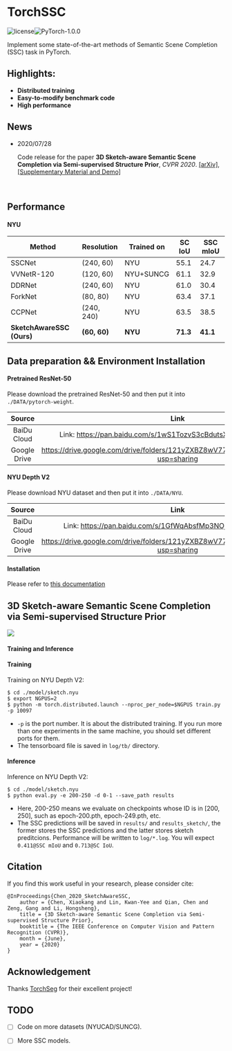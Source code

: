 # TorchSSC
![license](https://img.shields.io/badge/license-MIT-green)![PyTorch-1.0.0](https://img.shields.io/badge/PyTorch-1.0.0-blue)

Implement some state-of-the-art methods of Semantic Scene Completion (SSC) task in PyTorch.



## Highlights:

- **Distributed training**
- **Easy-to-modify benchmark code**
- **High performance**




## News

- 2020/07/28

  Code release for the paper **3D Sketch-aware Semantic Scene Completion via Semi-supervised Structure Prior**, *CVPR 2020*. [[arXiv]](https://arxiv.org/abs/2003.14052), [[Supplementary Material and Demo]](https://charlesCXK.github.io)

  ​

## Performance

#### NYU

| Method                    | Resolution   | Trained on | SC IoU   | SSC mIoU |
| ------------------------- | ------------ | ---------- | -------- | -------- |
| SSCNet                    | (240, 60)    | NYU        | 55.1     | 24.7     |
| VVNetR-120                | (120, 60)    | NYU+SUNCG  | 61.1     | 32.9     |
| DDRNet                    | (240, 60)    | NYU        | 61.0     | 30.4     |
| ForkNet                   | (80, 80)     | NYU        | 63.4     | 37.1     |
| CCPNet                    | (240, 240)   | NYU        | 63.5     | 38.5     |
| **SketchAwareSSC (Ours)** | **(60, 60)** | **NYU**    | **71.3** | **41.1** |



## Data preparation && Environment Installation

#### Pretrained ResNet-50

Please download the pretrained ResNet-50 and then put it into `./DATA/pytorch-weight`.

|    Source    |                   Link                   |
| :----------: | :--------------------------------------: |
| BaiDu Cloud  | Link: https://pan.baidu.com/s/1wS1TozvS3cBdutsXRWUmUw  Key: 4g9u |
| Google Drive | https://drive.google.com/drive/folders/121yZXBZ8wV77WRXRur86YBA4ifJEhsJQ?usp=sharing |

#### NYU Depth V2

Please download NYU dataset and then put it into `./DATA/NYU`.

|    Source    |                   Link                   |
| :----------: | :--------------------------------------: |
| BaiDu Cloud  | Link: https://pan.baidu.com/s/1GfWqAbsfMp3NOjFcEnL54A Key: v5ta |
| Google Drive | https://drive.google.com/drive/folders/121yZXBZ8wV77WRXRur86YBA4ifJEhsJQ?usp=sharing |

#### Installation

Please refer to [this documentation](./install.md)



## 3D Sketch-aware Semantic Scene Completion via Semi-supervised Structure Prior

<img src='./ReadmePic/arch.png'>

#### Training and Inference

#### Training

Training on NYU Depth V2:

```shell
$ cd ./model/sketch.nyu
$ export NGPUS=2
$ python -m torch.distributed.launch --nproc_per_node=$NGPUS train.py -p 10097
```

- `-p` is the port number. It is about the distributed training. If you run more than one experiments in the same machine, you should set different ports for them.
- The tensorboard file is saved in `log/tb/` directory.

#### Inference

Inference on NYU Depth V2:

```shell
$ cd ./model/sketch.nyu
$ python eval.py -e 200-250 -d 0-1 --save_path results
```

- Here, 200-250 means we evaluate on checkpoints whose ID is in [200, 250], such as epoch-200.pth, epoch-249.pth, etc. 
- The SSC predictions will be saved in `results/` and `results_sketch/`, the former stores the SSC predictions and the latter stores sketch preditcions. Performance will be written to `log/*.log`. You will expect `0.411@SSC mIoU` and `0.713@SC IoU`.




## Citation

If you find this work useful in your research, please consider cite:

```
@InProceedings{Chen_2020_SketchAwareSSC,
    author = {Chen, Xiaokang and Lin, Kwan-Yee and Qian, Chen and Zeng, Gang and Li, Hongsheng},
    title = {3D Sketch-aware Semantic Scene Completion via Semi-supervised Structure Prior},
    booktitle = {The IEEE Conference on Computer Vision and Pattern Recognition (CVPR)},
    month = {June},
    year = {2020}
}
```



## Acknowledgement

Thanks [TorchSeg](https://github.com/ycszen/TorchSeg) for their excellent project!



## TODO

- [ ] Code on more datasets (NYUCAD/SUNCG).
- [ ] More SSC models.



